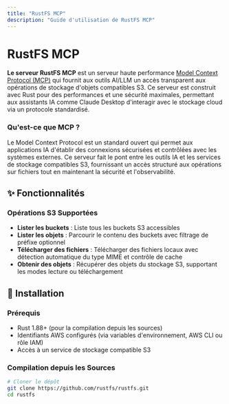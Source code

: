 ```yaml
---
title: "RustFS MCP"
description: "Guide d'utilisation de RustFS MCP"
---
```


# RustFS MCP

**Le serveur RustFS MCP** est un serveur haute performance [Model Context Protocol (MCP)](https://www.anthropic.com/news/model-context-protocol) qui fournit aux outils AI/LLM un accès transparent aux opérations de stockage d'objets compatibles S3. Ce serveur est construit avec Rust pour des performances et une sécurité maximales, permettant aux assistants IA comme Claude Desktop d'interagir avec le stockage cloud via un protocole standardisé.

### Qu'est-ce que MCP ?

Le Model Context Protocol est un standard ouvert qui permet aux applications IA d'établir des connexions sécurisées et contrôlées avec les systèmes externes. Ce serveur fait le pont entre les outils IA et les services de stockage compatibles S3, fournissant un accès structuré aux opérations sur fichiers tout en maintenant la sécurité et l'observabilité.

## ✨ Fonctionnalités

### Opérations S3 Supportées

  - **Lister les buckets** : Liste tous les buckets S3 accessibles
  - **Lister les objets** : Parcourir le contenu des buckets avec filtrage de préfixe optionnel
  - **Télécharger des fichiers** : Télécharger des fichiers locaux avec détection automatique du type MIME et contrôle de cache
  - **Obtenir des objets** : Récupérer des objets du stockage S3, supportant les modes lecture ou téléchargement

## 🔧 Installation

### Prérequis

  - Rust 1.88+ (pour la compilation depuis les sources)
  - Identifiants AWS configurés (via variables d'environnement, AWS CLI ou rôle IAM)
  - Accès à un service de stockage compatible S3

### Compilation depuis les Sources

```bash
# Cloner le dépôt
git clone https://github.com/rustfs/rustfs.git
cd rustfs